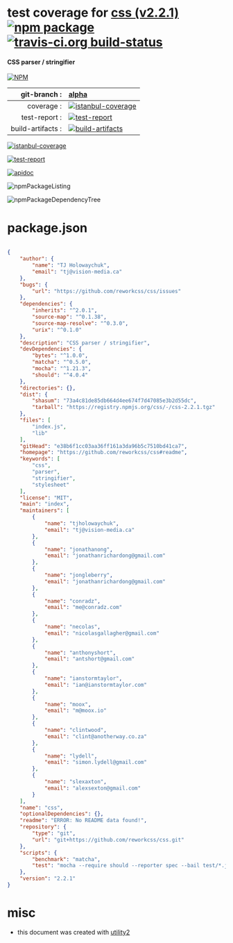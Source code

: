 # test coverage for  [css (v2.2.1)](https://github.com/reworkcss/css#readme)  [![npm package](https://img.shields.io/npm/v/npmtest-css.svg?style=flat-square)](https://www.npmjs.org/package/npmtest-css) [![travis-ci.org build-status](https://api.travis-ci.org/npmtest/node-npmtest-css.svg)](https://travis-ci.org/npmtest/node-npmtest-css)
#### CSS parser / stringifier

[![NPM](https://nodei.co/npm/css.png?downloads=true)](https://www.npmjs.com/package/css)

| git-branch : | [alpha](https://github.com/npmtest/node-npmtest-css/tree/alpha)|
|--:|:--|
| coverage : | [![istanbul-coverage](https://npmtest.github.io/node-npmtest-css/build/coverage.badge.svg)](https://npmtest.github.io/node-npmtest-css/build/coverage.html/index.html)|
| test-report : | [![test-report](https://npmtest.github.io/node-npmtest-css/build/test-report.badge.svg)](https://npmtest.github.io/node-npmtest-css/build/test-report.html)|
| build-artifacts : | [![build-artifacts](https://npmtest.github.io/node-npmtest-css/glyphicons_144_folder_open.png)](https://github.com/npmtest/node-npmtest-css/tree/gh-pages/build)|

[![istanbul-coverage](https://npmtest.github.io/node-npmtest-css/build/screenCapture.buildCustomOrg.browser.coverage.html.png)](https://npmtest.github.io/node-npmtest-css/build/coverage.html/index.html)

[![test-report](https://npmtest.github.io/node-npmtest-css/build/screenCapture.buildCustomOrg.browser.%252Fhome%252Ftravis%252Fbuild%252Fnpmtest%252Fnode-npmtest-css%252Ftmp%252Fbuild%252Ftest-report.html.png)](https://npmtest.github.io/node-npmtest-css/build/test-report.html)

[![apidoc](https://npmdoc.github.io/node-npmdoc-css/build/screenCapture.buildApidoc.browser.%252Fhome%252Ftravis%252Fbuild%252Fnpmdoc%252Fnode-npmdoc-css%252Ftmp%252Fbuild%252Fapidoc.html.png)](https://npmdoc.github.io/node-npmdoc-css/build/apidoc.html)

![npmPackageListing](https://npmtest.github.io/node-npmtest-css/build/screenCapture.npmPackageListing.svg)

![npmPackageDependencyTree](https://npmtest.github.io/node-npmtest-css/build/screenCapture.npmPackageDependencyTree.svg)



# package.json

```json

{
    "author": {
        "name": "TJ Holowaychuk",
        "email": "tj@vision-media.ca"
    },
    "bugs": {
        "url": "https://github.com/reworkcss/css/issues"
    },
    "dependencies": {
        "inherits": "^2.0.1",
        "source-map": "^0.1.38",
        "source-map-resolve": "^0.3.0",
        "urix": "^0.1.0"
    },
    "description": "CSS parser / stringifier",
    "devDependencies": {
        "bytes": "^1.0.0",
        "matcha": "^0.5.0",
        "mocha": "^1.21.3",
        "should": "^4.0.4"
    },
    "directories": {},
    "dist": {
        "shasum": "73a4c81de85db664d4ee674f7d47085e3b2d55dc",
        "tarball": "https://registry.npmjs.org/css/-/css-2.2.1.tgz"
    },
    "files": [
        "index.js",
        "lib"
    ],
    "gitHead": "e38b6f1cc03aa36ff161a3da96b5c7510bd41ca7",
    "homepage": "https://github.com/reworkcss/css#readme",
    "keywords": [
        "css",
        "parser",
        "stringifier",
        "stylesheet"
    ],
    "license": "MIT",
    "main": "index",
    "maintainers": [
        {
            "name": "tjholowaychuk",
            "email": "tj@vision-media.ca"
        },
        {
            "name": "jonathanong",
            "email": "jonathanrichardong@gmail.com"
        },
        {
            "name": "jongleberry",
            "email": "jonathanrichardong@gmail.com"
        },
        {
            "name": "conradz",
            "email": "me@conradz.com"
        },
        {
            "name": "necolas",
            "email": "nicolasgallagher@gmail.com"
        },
        {
            "name": "anthonyshort",
            "email": "antshort@gmail.com"
        },
        {
            "name": "ianstormtaylor",
            "email": "ian@ianstormtaylor.com"
        },
        {
            "name": "moox",
            "email": "m@moox.io"
        },
        {
            "name": "clintwood",
            "email": "clint@anotherway.co.za"
        },
        {
            "name": "lydell",
            "email": "simon.lydell@gmail.com"
        },
        {
            "name": "slexaxton",
            "email": "alexsexton@gmail.com"
        }
    ],
    "name": "css",
    "optionalDependencies": {},
    "readme": "ERROR: No README data found!",
    "repository": {
        "type": "git",
        "url": "git+https://github.com/reworkcss/css.git"
    },
    "scripts": {
        "benchmark": "matcha",
        "test": "mocha --require should --reporter spec --bail test/*.js"
    },
    "version": "2.2.1"
}
```



# misc
- this document was created with [utility2](https://github.com/kaizhu256/node-utility2)
